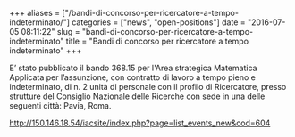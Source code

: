 +++
aliases = ["/bandi-di-concorso-per-ricercatore-a-tempo-indeterminato/"]
categories = ["news", "open-positions"]
date = "2016-07-05 08:11:22"
slug = "bandi-di-concorso-per-ricercatore-a-tempo-indeterminato"
title = "Bandi di concorso per ricercatore a tempo indeterminato"
+++
<div class="gmail_default">

E’ stato pubblicato il bando 368.15 per l'Area strategica Matematica
Applicata per l’assunzione, con contratto di lavoro a tempo pieno e
indeterminato, di n. 2 unità di personale con il profilo di Ricercatore,
presso strutture del Consiglio Nazionale delle Ricerche con sede in una
delle seguenti città: Pavia, Roma.

</div>

<div class="gmail_default">

</div>

<http://150.146.18.54/iacsite/index.php?page=list_events_new&cod=604>
